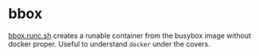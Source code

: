 # bbox

[bbox.runc.sh](./bbox.runc.sh) creates a runable container from the busybox image without docker proper.
Useful to understand `docker` under the covers.
